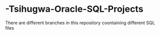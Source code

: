 # -Tsihugwa-Oracle-SQL-Projects
There are different branches in this repository coontaining different SQL files

